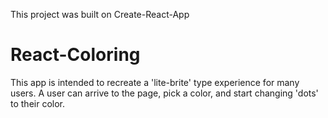 This project was built on Create-React-App

# React-Coloring
This app is intended to recreate a 'lite-brite' type experience for many users.  A user can arrive to the page, pick a color, and start changing 'dots' to their color.

